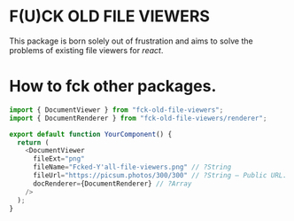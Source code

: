 # F(U)CK OLD FILE VIEWERS

This package is born solely out of frustration and aims to solve the problems of existing file viewers for _react_.

# How to fck other packages.

```ts
import { DocumentViewer } from "fck-old-file-viewers";
import { DocumentRenderer } from "fck-old-file-viewers/renderer";

export default function YourComponent() {
  return (
    <DocumentViewer
      fileExt="png"
      fileName="Fcked-Y'all-file-viewers.png" // ?String
      fileUrl="https://picsum.photos/300/300" // ?String – Public URL.
      docRenderer={DocumentRenderer} // ?Array
    />
  );
}
```
